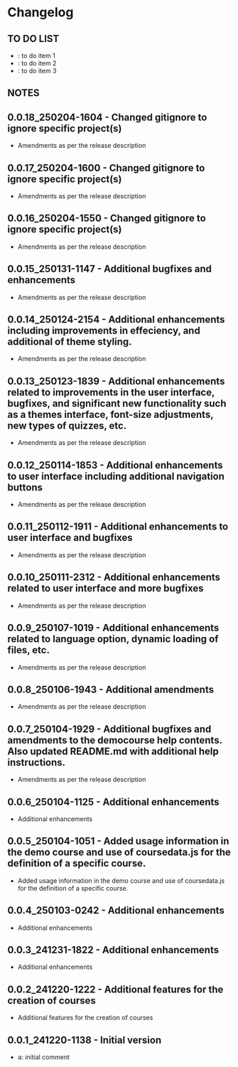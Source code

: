 # Changelog

## TO DO LIST
- : to do item 1
- : to do item 2
- : to do item 3

## NOTES

## 0.0.18_250204-1604 - Changed gitignore to ignore specific project(s)
-  Amendments as per the release description

## 0.0.17_250204-1600 - Changed gitignore to ignore specific project(s)
-  Amendments as per the release description

## 0.0.16_250204-1550 - Changed gitignore to ignore specific project(s)
-  Amendments as per the release description

## 0.0.15_250131-1147 - Additional bugfixes and enhancements
-  Amendments as per the release description

## 0.0.14_250124-2154 - Additional enhancements including improvements in effeciency, and additional of theme styling.
-  Amendments as per the release description

## 0.0.13_250123-1839 - Additional enhancements related to improvements in the user interface, bugfixes, and significant new functionality such as a themes interface, font-size adjustments, new types of quizzes, etc.
-  Amendments as per the release description

## 0.0.12_250114-1853 - Additional enhancements to user interface including additional navigation buttons
-  Amendments as per the release description

## 0.0.11_250112-1911 - Additional enhancements to user interface and bugfixes
-  Amendments as per the release description

## 0.0.10_250111-2312 - Additional enhancements related to user interface and more bugfixes
-  Amendments as per the release description

## 0.0.9_250107-1019 - Additional enhancements related to language option, dynamic loading of files, etc.
-  Amendments as per the release description

## 0.0.8_250106-1943 - Additional amendments
-  Amendments as per the release description

## 0.0.7_250104-1929 - Additional bugfixes and amendments to the democourse help contents. Also updated README.md with additional help instructions.
-  Amendments as per the release description

## 0.0.6_250104-1125 - Additional enhancements
-  Additional enhancements

## 0.0.5_250104-1051 - Added usage information in the demo course and use of coursedata.js for the definition of a specific course.
-  Added usage information in the demo course and use of coursedata.js for the definition of a specific course.

## 0.0.4_250103-0242 - Additional enhancements
-  Additional enhancements

## 0.0.3_241231-1822 - Additional enhancements
-  Additional enhancements

## 0.0.2_241220-1222 - Additional features for the creation of courses
-  Additional features for the creation of courses

## 0.0.1_241220-1138 - Initial version
- a: initial comment
